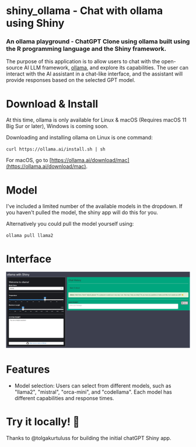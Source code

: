 # shiny_ollama - Chat with ollama using Shiny

### An ollama playground - ChatGPT Clone using ollama built using the R programming language and the Shiny framework. 

The purpose of this application is to allow users to chat with the open-source AI LLM framework, [ollama](https://ollama.ai/), and explore its capabilities. The user can interact with the AI assistant in a chat-like interface, and the assistant will provide responses based on the selected GPT model.

# Download & Install

At this time, ollama is only available for Linux & macOS (Requires macOS 11 Big Sur or later), Windows is coming soon.

Downloading and installing ollama on Linux is one command:

`curl https://ollama.ai/install.sh | sh`

For macOS, go to [https://ollama.ai/download/mac](https://ollama.ai/download/mac).

# Model

I've included a limited number of the available models in the dropdown. If you haven't pulled the model, the shiny app will do this for you.

Alternatively you could pull the model yourself using:

`ollama pull llama2`

# Interface

![](https://raw.githubusercontent.com/TroyHernandez/shiny_ollama/main/uiexample.png)

# Features

* Model selection: Users can select from different models, such as "llama2", "mistral", "orca-mini", and "codellama". Each model has different capabilities and response times.

# Try it locally! 🚀

Thanks to @tolgakurtuluss for building the initial chatGPT Shiny app.
